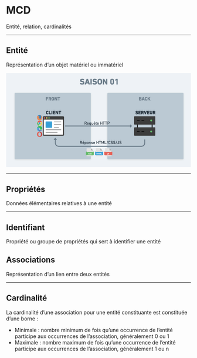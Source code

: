 # MCD

Entité, relation, cardinalités


---

## Entité

Représentation d’un objet matériel ou immatériel

![image](/slides/S04E05-slides-db/img/saison1.png)


---


## Propriétés

Données élémentaires relatives à une entité


---


## Identifiant

Propriété ou groupe de propriétés qui sert à identifier
une entité



## Associations


Représentation d’un lien entre deux entités


---


## Cardinalité

La cardinalité d’une association pour une entité
constituante est constituée d’une borne :
<ul>
<li>Minimale : nombre minimum de fois qu’une occurrence de l’entité participe aux occurrences de
l’association, généralement 0 ou 1</li>
<li>Maximale : nombre maximum de fois qu’une occurrence de l’entité participe aux occurrences de
l’association, généralement 1 ou n</li>
</ul>

